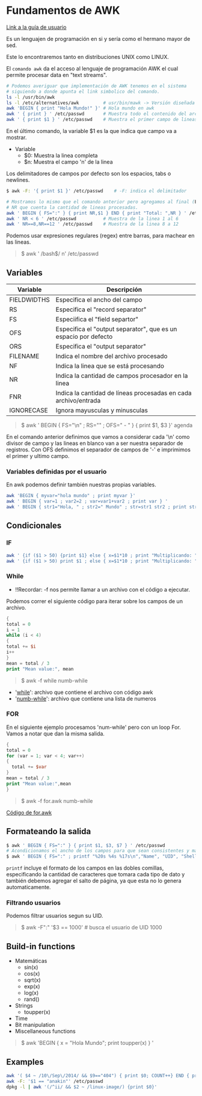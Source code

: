 # Fundamentos de AWK

[Link a la guía de usuario](https://www.gnu.org/software/gawk/manual/gawk.html)

Es un lenguajen de programación en si y sería como el hermano mayor de sed.

Este lo encontraremos tanto en distribuciones UNIX como LINUX.

El `comando awk` da el acceso al lenguaje de programación AWK el cual permite procesar data en "text streams".

```bash
# Podemos averiguar que implementación de AWK tenemos en el sistema
# siguiendo a donde apunta el link simbolico del comando.
ls -l /usr/bin/awk
ls -l /etc/alternatives/awk         # usr/bin/mawk -> Versión diseñada para speed y performance
awk 'BEGIN { print "Hola Mundo!" }' # Hola mundo en awk
awk ' { print } ' /etc/passwd       # Muestra todo el contenido del archivo
awk ' { print $1 } ' /etc/passwd    # Muestra el primer campo de lineas del archivo
```

En el último comando, la variable $1 es la que indica que campo va a mostrar.

- Variable
  - $0: Muestra la linea completa
  - $n: Muestra el campo 'n' de la linea

Los delimitadores de campos por defecto son los espacios, tabs o newlines.

```bash
$ awk -F: '{ print $1 }' /etc/passwd    # -F: indica el delimitador

# Mostramos lo mismo que el comando anterior pero agregamos al final (END) la variable
# NR que cuenta la cantidad de lineas procesadas.
awk ' BEGIN { FS=":" } { print NR,$1 } END { print "Total: ",NR } ' /etc/passwd
awk ' NR < 6 ' /etc/passwd          # Muestra de la linea 1 al 6
awk ' NR==8,NR==12 ' /etc/passwd    # Muestra de la linea 8 a 12
```

Podemos usar expresiones regulares (regex) entre barras, para machear en las lineas.
> $ awk ' /bash$/ n' /etc/passwd

## Variables

| Variable         | Descripción                                                     |
| ---------------- | --------------------------------------------------------------- |
| FIELDWIDTHS      | Especifica el ancho del campo                                   |
| RS               | Especifica el "record separator"                                |
| FS               | Especiifica el "field separtor"                                 |
| OFS              | Especifica el "output separator", que es un espacio por defecto |
| ORS              | Especifica el "output separator"                                |
| FILENAME         | Indica el nombre del archivo procesado                          |
| NF               | Indica la linea que se está procesando                          |
| NR               | Indica la cantidad  de campos procesador en la linea            |
| FNR              | Indica la cantidad de líneas procesadas en cada archivo/entrada |
| IGNORECASE       | Ignora mayusculas y minusculas                                  |

> $ awk ' BEGIN { FS="\n" ; RS="" ; OFS=" - " } { print $1, $3 }' agenda

En el comando anterior definimos que vamos a considerar cada '\n' como divisor de campo y las lineas en blanco van a ser nuestra separador de registros. Con OFS definimos el separador de campos de '-' e imprimimos el primer y ultimo campo.

### Variables definidas por el usuario

En awk podemos definir también nuestras propias variables.

```bash
awk 'BEGIN { myvar="hola mundo" ; print myvar }'
awk ' BEGIN { var=1 ; var2=2 ; var=var1+var2 ; print var } '
awk ' BEGIN { str1="Hola, " ; str2=" Mundo" ; str=str1 str2 ; print str} '
```

## Condicionales

### IF

```bash
awk ' {if ($1 > 50) {print $1} else { x=$1*10 ; print "Multiplicando: " x} } ' numeros
awk ' {if ($1 > 50) print $1 ; else { x=$1*10 ; print "Multiplicando: " x} } ' numeros  # podemos sacar algunos {} y colocar ;
```

### While

- !!Recordar: -f nos permite llamar a un archivo con el código a ejecutar.

Podemos correr el siguiente código para iterar sobre los campos de un archivo.

```awk
{
total = 0
i = 1
while (i < 4)
{
total += $i
i++
}
mean = total / 3
print "Mean value:", mean
```

> $ awk -f while numb-while

- '[while](ch10/while.awk)': archivo que contiene el archivo con código awk
- '[numb-while](ch10/numb-while)': archivo que contiene una lista de numeros

### FOR

En el siguiente ejemplo procesamos 'num-while' pero con un loop For. Vamos a notar que dan la misma salida.

```awk
{
total = 0
for (var = 1; var < 4; var++)
{
  total += $var
}
mean = total / 3
print "Mean value:",mean
}
```

> $ awk -f for.awk numb-while

[Código de for.awk](ch10/for.awk)

## Formateando la salida

```bash
$ awk ' BEGIN { FS=":" } { print $1, $3, $7 } ' /etc/passwd
# Acondicionamos el ancho de los campos para que sean consistentes y más legibles
$ awk ' BEGIN { FS=":" ; printf "%20s %4s %17s\n","Name", "UID", "Shell" } { printf "%20s %4d %17s\n", $1, $3, $7 } ' /etc/passwd
```

`printf` incluye el formato de los campos en las dobles comillas, especificando la cantidad de caracteres que tomara cada tipo de dato y también debemos agregar el salto de página, ya que esta no lo genera automaticamente.

### Filtrando usuarios

Podemos filtrar usuarios segun su UID.
> $ awk -F":" '$3 == 1000'    # busca el usuario de UID 1000

## Build-in functions

- Matemáticas
  - sin(x)
  - cos(x)
  - sqrt(x)
  - exp(x)
  - log(x)
  - rand()
- Strings
  - toupper(x)
- Time
- Bit manipulation
- Miscellaneous functions

> $ awk 'BEGIN { x = "Hola Mundo"; print toupper(x) } '

## Examples

```bash 
awk '( $4 ~ /10\/Sep\/2014/ && $9=="404") { print $0; COUNT++} END { print "Contador", COUNT}' access.log
awk -F: '$1 == "anakin"' /etc/passwd
dpkg -l | awk '(/^ii/ && $2 ~ /linux-image/) {print $0}'
```
